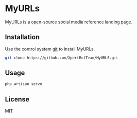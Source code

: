 # MyURLs

MyURLs is a open-source social media reference landing page.

## Installation

Use the control system [git](https://git-scm.com/downloads) to install MyURLs.

```bash
git clone https://github.com/XpertBotTeam/MyURLS.git
```

## Usage

```bash
php artisan serve
```

## License
[MIT](https://choosealicense.com/licenses/mit/)
